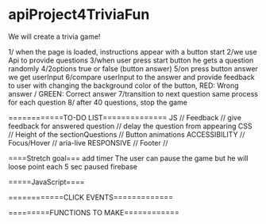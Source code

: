# apiProject4TriviaFun
We will create a trivia game!

1/ when the page is loaded, instructions appear with a button start
2/we use Api to provide questions
3/when user press start button he gets a question randomly 
4/2options true or false (button answer)
5/on press button answer we get userInput
6/compare userInput to the answer and provide feedback to user with changing the background color of the button, RED: Wrong answer / GREEN: Correct answer
7/transition to next question same process for each question
8/ after 40 questions, stop the game

============TO-DO LIST==============
JS
  // Feedback
    // give feedback for answered question
    // delay the question from appearing
CSS
  // Height of the sectionQuestions
  // Button animations
ACCESSIBILITY
  // Focus/Hover
  // aria-live
RESPONSIVE
  // Footer
  // 

====Stretch goal===
add timer
The user can pause the game but he will loose point each 5 sec paused
firebase


=====JavaScript====

<!-- *Initializing Game*
1/ Display title screen and create Document Ready
2/ Create myApp object
3/ Create myApp.init() and myApp.setup() to initialize
4/ Create myApp.Url array with urls for API call
5/ Create myApp.questions array of objects{questions, answer}
6/ Make api call and use a for loop to implement the urls into the ajax calls
    a/ use .then() to get the questions and answers from the results of each api call
    b/ store that data in the myApp.questions array 
      myApp.questions.push(
        {
          results[i].question, 
          results[i].answer
        }
      )
7/ Write a function that randomizes a passed array's (a) order
    a/ use a for loop to loop through the array
    b/ create a random number (j)
    c/ exchange the current position (i) with the random number position (j) in the array
    d/ return the mutated array (a)
      / code block from https://stackoverflow.com/questions/6274339/how-can-i-shuffle-an-array
      function shuffle(a) {
        for (let i = a.length - 1; i > 0; i--) {
            const j = Math.floor(Math.random() * (i + 1));
            [a[i], a[j]] = [a[j], a[i]];
        }
        return a;
      } -->

<!-- 8/ *Starting the game* on click 'Start' event listener
    a/ hide title screen and display the play screen **startGame()**
    b/ display the first question
        i/ create variable to store the questionCount (starts at 0) and the correctCount (starts at 0)
        ii/ use jQuery selector to target the div.questionDisplay and then display myApp.questions[count].question
        iii/ listen for on click True/False from user
        iv/ increase questionCount by 1
        v/ compare user choice with myApp.questions[count].answer **checkUserInput**
            if userChoice === myApp.questions[count].answer then
              give positive feedback
              increase correctCount by 1
            else
              give negative feedback
        vi/ if questionCount%10 === 0, flip to next question **displayNextQuestion**
            1/ animated div.questionDisplay to show the next question (myApp.questions[count].question)
            2/ repeat steps iii/ to vii/
        vii/ else end game 

9/ *Ending the game* game ends once 
    a/ hide play screen and display end screen **startGame()**
    b/ display end game string "You got XX / 10 correct!"
        i/ use jQuery seletor to target span in end game string and display correctCount
    c/ listen for on click 'PLay again?'
        i/ increase timesPlayed counter by  (call the increaseTimesPlayed function)
        ii/ restart the game
            1/ hide end screen and display play screen -->


============CLICK EVENTS=============
<!-- // on Start Game Button
  //**startGame()**
  //**displayNextQuestion()**

// on True/False Button
  //**checkUserInput(userChoice)**
  // if **checkGameEnding()** === false
        //**displayNextQuestion()**
      // else **displaySectionScore()**

// on Play Again Button
  //**startGame()**
  //**reshuffleArray()** -->

=========FUNCTIONS TO MAKE============

<!-- startGame()
  // hides $('.playGame')
  // displays $('.sectionQuestions')
  // myApp.correctCount = 0

displayNextQuestion()
  // clean the class (correct/wrong)
  // $('.questions').empty()
  // $('.questions').html(nextQuestionString)

displaySectionScore()
  // hide $('.sectionQuestions')
  // display $('.sectionScore')
  // $('.scoreCount span').empty()
  // $('.scoreCount span').text(correctCount)

checkUserInput(userChoice)
  // myApp.questionCount++
  // if userChoice === correct_answer
    // myApp.correctCount++
    // give positive feedback
      // apply class of correct
  // else
    // give negative feedback
      // apply class of wrong

checkGameEnding()
  // if questionCount%10 === 0
      // return true
    // else 
      // return false

reshuffleArray()
  // if questionCount === 40 then
      // shuffleArray()
      // myApp.questionCount = 0 -->